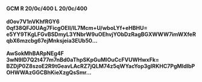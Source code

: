#### GCM R 20/0c/400 L 20/0c/400
**d0ov7V1nVKhfRGY6**<br/>**0qf38QFJ0UAg7FicgOEII/IL7Mcm+U/wboLYf+eHBHU=**<br/>**e5YY9TKgLFGvBSDmyL3YNbrW9uOEhvjYObDzRagBGXWWW7imWXfeRqbX6mzcbg67ejMnksjeia3EUb50...**<br/><br/>
**AwSokMhBARpNEg4F**<br/>**3wN9lD7Q2t477m7nBd0aThpSKpGuMlOuCcFVUWHwxFk=**<br/>**BZDjP0Z8szoE2R9tGeavLAcRZ7jQLM74z5qWYacYop3gIRKHC7PgMIdIbPOHWWAzGGCBhKieXzgQsSmr...**